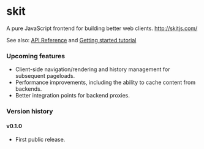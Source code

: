 skit
====
A pure JavaScript frontend for building better web clients.
<a href="http://skitjs.com/">http://skitjs.com/</a>

See also: <a href="http://skitjs.com/docs">API Reference</a> and <a href="http://skitjs.com/getting-started">Getting started tutorial</a>

### Upcoming features
* Client-side navigation/rendering and history management for subsequent pageloads.
* Performance improvements, including the ability to cache content from backends.
* Better integration points for backend proxies.

### Version history
#### v0.1.0
* First public release.
